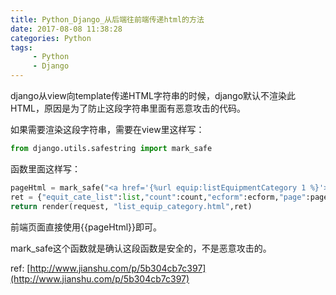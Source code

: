 ```yaml
---
title: Python_Django_从后端往前端传递html的方法
date: 2017-08-08 11:38:28
categories: Python
tags:
     - Python
     - Django
---
```

django从view向template传递HTML字符串的时候，django默认不渲染此HTML，原因是为了防止这段字符串里面有恶意攻击的代码。

如果需要渲染这段字符串，需要在view里这样写：
```python
from django.utils.safestring import mark_safe
```
函数里面这样写：
```python
pageHtml = mark_safe("<a href='{%url equip:listEquipmentCategory 1 %}'>首页</a>")
ret = {"equit_cate_list":list,"count":count,"ecform":ecform,"page":page,"pageHtml":pageHtml}
return render(request, "list_equip_category.html",ret)
```

前端页面直接使用{{pageHtml}}即可。

mark_safe这个函数就是确认这段函数是安全的，不是恶意攻击的。

ref:
[http://www.jianshu.com/p/5b304cb7c397](http://www.jianshu.com/p/5b304cb7c397)
<!-- more -->

